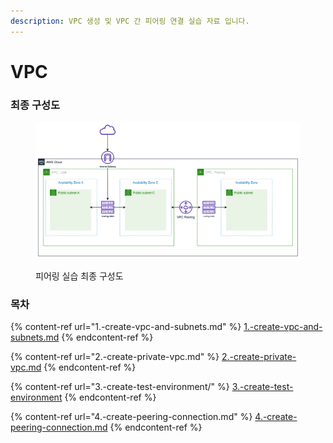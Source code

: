 ```yaml
---
description: VPC 생성 및 VPC 간 피어링 연결 실습 자료 입니다.
---
```


# VPC

### 최종 구성도

<figure><img src="../.gitbook/assets/image (8) (1).png" alt=""><figcaption><p>피어링 실습 최종 구성도</p></figcaption></figure>

### 목차

{% content-ref url="1.-create-vpc-and-subnets.md" %}
[1.-create-vpc-and-subnets.md](1.-create-vpc-and-subnets.md)
{% endcontent-ref %}

{% content-ref url="2.-create-private-vpc.md" %}
[2.-create-private-vpc.md](2.-create-private-vpc.md)
{% endcontent-ref %}

{% content-ref url="3.-create-test-environment/" %}
[3.-create-test-environment](3.-create-test-environment/)
{% endcontent-ref %}

{% content-ref url="4.-create-peering-connection.md" %}
[4.-create-peering-connection.md](4.-create-peering-connection.md)
{% endcontent-ref %}
